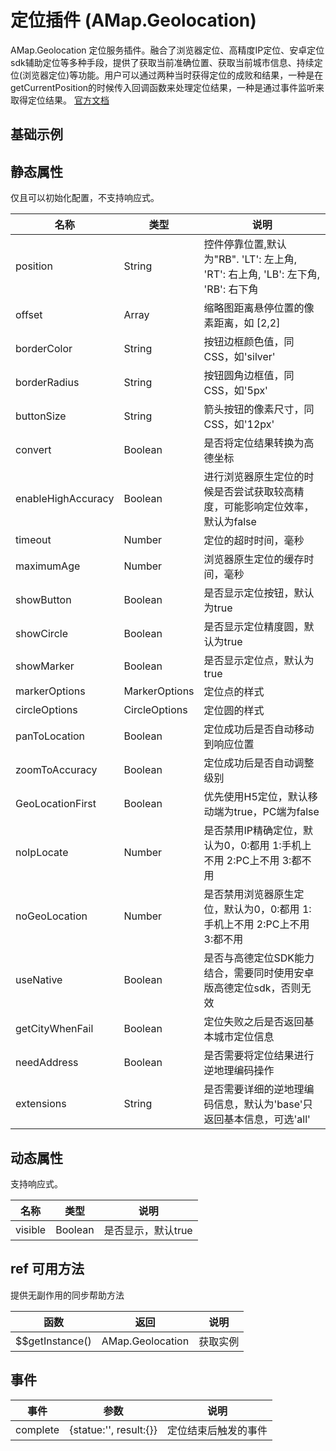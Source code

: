 # 定位插件 (AMap.Geolocation)
AMap.Geolocation 定位服务插件。融合了浏览器定位、高精度IP定位、安卓定位sdk辅助定位等多种手段，提供了获取当前准确位置、获取当前城市信息、持续定位(浏览器定位)等功能。用户可以通过两种当时获得定位的成败和结果，一种是在 getCurrentPosition的时候传入回调函数来处理定位结果，一种是通过事件监听来取得定位结果。
[官方文档](https://lbs.amap.com/api/jsapi-v2/documentation#geolocation)

## 基础示例

<vuep template="#example"></vuep>

<script v-pre type="text/x-template" id="example">

  <template>
    <div class="amap-page-container">
      <el-amap :center="center" :zoom="zoom" class="amap-demo">
        <el-amap-control-geolocation :visible="visible" @complete="getLocation"></el-amap-control-geolocation>
      </el-amap>

      <div class="toolbar">
        <button @click="switchVisible()">{{visible? '隐藏' : '显示'}}</button>
      </div>
    </div>
  </template>

  <style>
    .amap-demo {
      height: 300px;
    }
  </style>

  <script>
    module.exports = {
      data: function() {
        return {
          zoom: 12,
          center: [121.59996, 31.197646],
          visible: true
        };
      },

      methods: {
        switchVisible() {
          this.visible = !this.visible;
        },
        getLocation(e) {
          console.log('getLocation: ', e)
        }
      }
    };
  </script>

</script>

## 静态属性
仅且可以初始化配置，不支持响应式。

名称 | 类型 | 说明
---|---|---|
position| String | 控件停靠位置,默认为"RB". 'LT': 左上角, 'RT': 右上角, 'LB': 左下角, 'RB': 右下角
offset | Array | 缩略图距离悬停位置的像素距离，如 [2,2]
borderColor | String | 按钮边框颜色值，同CSS，如'silver'
borderRadius | String | 按钮圆角边框值，同CSS，如'5px'
buttonSize | String	| 箭头按钮的像素尺寸，同CSS，如'12px'
convert | Boolean	| 是否将定位结果转换为高德坐标
enableHighAccuracy | Boolean	| 进行浏览器原生定位的时候是否尝试获取较高精度，可能影响定位效率，默认为false
timeout | Number	| 定位的超时时间，毫秒
maximumAge | Number	| 浏览器原生定位的缓存时间，毫秒
showButton | Boolean	| 是否显示定位按钮，默认为true
showCircle | Boolean	| 是否显示定位精度圆，默认为true
showMarker | Boolean	| 是否显示定位点，默认为true
markerOptions | MarkerOptions	| 定位点的样式
circleOptions | CircleOptions	| 定位圆的样式
panToLocation | Boolean	| 定位成功后是否自动移动到响应位置
zoomToAccuracy | Boolean	| 定位成功后是否自动调整级别
GeoLocationFirst | Boolean	| 优先使用H5定位，默认移动端为true，PC端为false
noIpLocate | Number	| 是否禁用IP精确定位，默认为0，0:都用 1:手机上不用 2:PC上不用 3:都不用
noGeoLocation | Number	| 是否禁用浏览器原生定位，默认为0，0:都用 1:手机上不用 2:PC上不用 3:都不用
useNative | Boolean	| 是否与高德定位SDK能力结合，需要同时使用安卓版高德定位sdk，否则无效
getCityWhenFail | Boolean	| 定位失败之后是否返回基本城市定位信息
needAddress | Boolean	| 是否需要将定位结果进行逆地理编码操作
extensions | String	| 是否需要详细的逆地理编码信息，默认为'base'只返回基本信息，可选'all'

## 动态属性

支持响应式。

名称 | 类型 | 说明
---|---|---|
visible | Boolean | 是否显示，默认true


## ref 可用方法
提供无副作用的同步帮助方法

函数 | 返回 | 说明
---|---|---|
$$getInstance() | AMap.Geolocation | 获取实例


## 事件

事件 | 参数 | 说明
---|---|---|
complete | {statue:'', result:{}}| 定位结束后触发的事件
